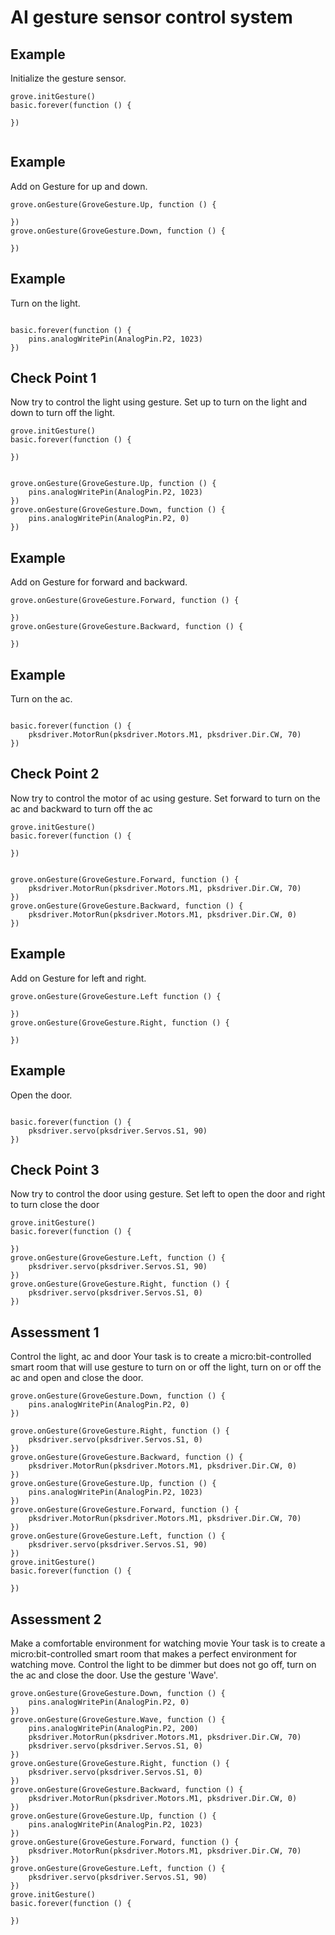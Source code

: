 # AI gesture sensor control system

## Example

Initialize the gesture sensor.

``` block
grove.initGesture()
basic.forever(function () {
	
})


```

## Example

Add on Gesture for up and down.
    
``` block
grove.onGesture(GroveGesture.Up, function () {
    
})
grove.onGesture(GroveGesture.Down, function () {
    
})
```

## Example

Turn on the light.

``` block

basic.forever(function () {
	pins.analogWritePin(AnalogPin.P2, 1023)
})
```

## Check Point 1

Now try to control the light using gesture. 
Set up to turn on the light and down to turn off the light.

``` block
grove.initGesture()
basic.forever(function () {
	
})


grove.onGesture(GroveGesture.Up, function () {
    pins.analogWritePin(AnalogPin.P2, 1023)
})
grove.onGesture(GroveGesture.Down, function () {
    pins.analogWritePin(AnalogPin.P2, 0)
})
```

## Example

Add on Gesture for forward and backward.

``` block
grove.onGesture(GroveGesture.Forward, function () {
    
})
grove.onGesture(GroveGesture.Backward, function () {
    
})
```

## Example

Turn on the ac.

``` block

basic.forever(function () {
	pksdriver.MotorRun(pksdriver.Motors.M1, pksdriver.Dir.CW, 70)
})
```

## Check Point 2
Now try to control the motor of ac using gesture. 
Set forward to turn on the ac and backward to turn off the ac

``` block
grove.initGesture()
basic.forever(function () {
	
})


grove.onGesture(GroveGesture.Forward, function () {
    pksdriver.MotorRun(pksdriver.Motors.M1, pksdriver.Dir.CW, 70)
})
grove.onGesture(GroveGesture.Backward, function () {
    pksdriver.MotorRun(pksdriver.Motors.M1, pksdriver.Dir.CW, 0)
})
```


## Example

Add on Gesture for left and right.

``` block
grove.onGesture(GroveGesture.Left function () {
    
})
grove.onGesture(GroveGesture.Right, function () {
    
})
```

## Example

Open the door.

``` block

basic.forever(function () {
	pksdriver.servo(pksdriver.Servos.S1, 90)
})
```

## Check Point 3
Now try to control the door using gesture. 
Set left to open the door and right to turn close the door


``` block
grove.initGesture()
basic.forever(function () {
	
})
grove.onGesture(GroveGesture.Left, function () {
    pksdriver.servo(pksdriver.Servos.S1, 90)
})
grove.onGesture(GroveGesture.Right, function () {
    pksdriver.servo(pksdriver.Servos.S1, 0)
})
```
## Assessment 1
Control the light, ac and door
Your task is to create a micro:bit-controlled smart room  that will use gesture to 
turn on or off  the light, turn on or off the ac and open and close the door.

``` block
grove.onGesture(GroveGesture.Down, function () {
    pins.analogWritePin(AnalogPin.P2, 0)
})

grove.onGesture(GroveGesture.Right, function () {
    pksdriver.servo(pksdriver.Servos.S1, 0)
})
grove.onGesture(GroveGesture.Backward, function () {
    pksdriver.MotorRun(pksdriver.Motors.M1, pksdriver.Dir.CW, 0)
})
grove.onGesture(GroveGesture.Up, function () {
    pins.analogWritePin(AnalogPin.P2, 1023)
})
grove.onGesture(GroveGesture.Forward, function () {
    pksdriver.MotorRun(pksdriver.Motors.M1, pksdriver.Dir.CW, 70)
})
grove.onGesture(GroveGesture.Left, function () {
    pksdriver.servo(pksdriver.Servos.S1, 90)
})
grove.initGesture()
basic.forever(function () {
	
})
```

## Assessment 2

Make a comfortable environment for watching movie
Your task is to create a micro:bit-controlled smart room  that makes a perfect environment for watching move. 
Control the light to be dimmer but does not go off, turn on the ac and close the door. 
Use the gesture 'Wave'.

``` block
grove.onGesture(GroveGesture.Down, function () {
    pins.analogWritePin(AnalogPin.P2, 0)
})
grove.onGesture(GroveGesture.Wave, function () {
    pins.analogWritePin(AnalogPin.P2, 200)
    pksdriver.MotorRun(pksdriver.Motors.M1, pksdriver.Dir.CW, 70)
    pksdriver.servo(pksdriver.Servos.S1, 0)
})
grove.onGesture(GroveGesture.Right, function () {
    pksdriver.servo(pksdriver.Servos.S1, 0)
})
grove.onGesture(GroveGesture.Backward, function () {
    pksdriver.MotorRun(pksdriver.Motors.M1, pksdriver.Dir.CW, 0)
})
grove.onGesture(GroveGesture.Up, function () {
    pins.analogWritePin(AnalogPin.P2, 1023)
})
grove.onGesture(GroveGesture.Forward, function () {
    pksdriver.MotorRun(pksdriver.Motors.M1, pksdriver.Dir.CW, 70)
})
grove.onGesture(GroveGesture.Left, function () {
    pksdriver.servo(pksdriver.Servos.S1, 90)
})
grove.initGesture()
basic.forever(function () {
	
})

```

<script src="https://makecode.com/gh-pages-embed.js"></script><script>makeCodeRender("{{ site.makecode.home_url }}", "{{ site.github.owner_name }}/{{ site.github.repository_name }}");</script>

